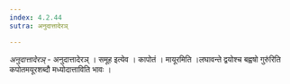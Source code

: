 ```yaml
---
index: 4.2.44
sutra: अनुदात्तादेरञ्

---
```

_अनुदात्तादेरञ्_ - अनुदात्तादेरञ् । समूह इत्येव । कापोतं । मायूरमिति ।लघावन्ते द्वयोश्च बह्वषो गुरु॑रिति कपोतमयूरशब्दौ मध्योदात्ताविति भावः ।
